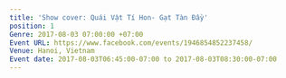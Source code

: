 ```yaml
---
title: 'Show cover: Quái Vật Tí Hon- Gạt Tàn Đầy'
position: 1
Genre: 2017-08-03 07:00:00 +07:00
Event URL: https://www.facebook.com/events/1946854852237458/
Venue: Hanoi, Vietnam
Event date: 2017-08-03T06:45:00-07:00 to 2017-08-03T08:30:00-07:00
---
```


